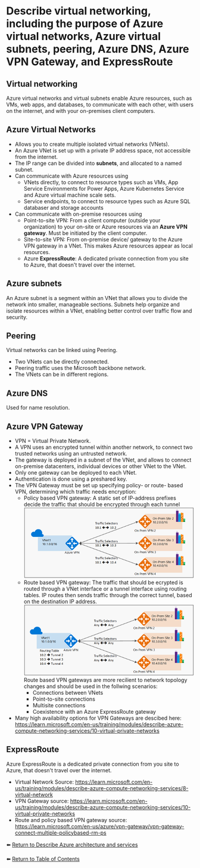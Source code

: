 # Describe virtual networking, including the purpose of Azure virtual networks, Azure virtual subnets, peering, Azure DNS, Azure VPN Gateway, and ExpressRoute

## Virtual networking
Azure virtual networks and virtual subnets enable Azure resources, such as VMs, web apps, and databases, to communicate with each other, with users on the internet, and with your on-premises client computers. 

## Azure Virtual Networks
* Allows you to create multiple isolated virtual networks (VNets).
* An Azure VNet is set up with a private IP address space, not accessible from the internet.
* The IP range can be divided into **subnets**, and allocated to a named subnet.
* Can communicate with Azure resources using
   * VNets directly, to connect to resource types such as VMs, App Service Environments for Power Apps, Azure Kubernetes Service and Azure virtual machine scale sets.
   * Service endpoints, to connect to resource types such as Azure SQL databaser and storage accounts
* Can communicate with on-premise resources using
   * Point-to-site VPN: From a client computer (outside your organization) to your on-site or Azure resources via an **Azure VPN gateway**. Must be initiated by the client computer.
   * Site-to-site VPN: From on-premise device/ gateway to the Azure VPN gateway in a VNet. This makes Azure resources appear as local resources.
   * Azure **ExpressRoute**: A dedicated private connection from you site to Azure, that doesn't travel over the internet.

## Azure subnets
An Azure subnet is a segment within an VNet that allows you to divide the network into smaller, manageable sections. Subnets help organize and isolate resources within a VNet, enabling better control over traffic flow and security.

## Peering
Virtual networks can be linked using Peering.
* Two VNets can be directly connected.
* Peering traffic uses the Microsoft backbone network.
* The VNets can be in different regions.

## Azure DNS
Used for name resolution.

## Azure VPN Gateway
* VPN = Virtual Private Network.
* A VPN uses an encrypted tunnel within another network, to connect two trusted networks using an untrusted network.
* The gateway is deployed in a subnet of the VNet, and allows to connect on-premise datacenters, individual devices or other VNet to the VNet.
* Only one gateway can be deployed to each VNet.
* Authentication is done using a preshared key.
* The VPN Gateway must be set up specifying policy- or route- based VPN, determining which traffic needs encryption:
   * Policy based VPN gateway: A static set of IP-address prefixes decide the traffic that should be encrypted through each tunnel  
   ![Policy based VPN gateway](img/policyBasedVpnGateway.png)
   * Route based VPN gateway: The traffic that should be ecrypted is routed through a VNet interface or a tunnel interface using routing tables. IP routes then sends traffic through the correct tunnel, based on the destination IP address.  
   ![Route based VPN gateway](img/routeBasedVpnGateway.png)  
   Route based VPN gateways are more recilient to network topology changes and should be used in the follwing scenarios:
      * Connections between VNets
      * Point-to-site connections
      * Multisite connections
      * Coexistence with an Azure ExpressRoute gateway
* Many high availability options for VPN Gateways are descibed here: https://learn.microsoft.com/en-us/training/modules/describe-azure-compute-networking-services/10-virtual-private-networks

## ExpressRoute
Azure ExpressRoute is a dedicated private connection from you site to Azure, that doesn't travel over the internet.

* Virtual Network Source: https://learn.microsoft.com/en-us/training/modules/describe-azure-compute-networking-services/8-virtual-network
* VPN Gateway source: https://learn.microsoft.com/en-us/training/modules/describe-azure-compute-networking-services/10-virtual-private-networks
* Route and policy based VPN gateway source: https://learn.microsoft.com/en-us/azure/vpn-gateway/vpn-gateway-connect-multiple-policybased-rm-ps

⬅️ [Return to Describe Azure architecture and services](README.md)

⬅️ [Return to Table of Contents](../README.md)